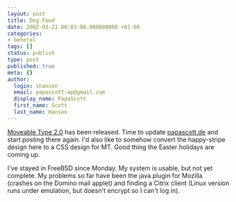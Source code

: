 ```yaml
---
layout: post
title: Dog Food
date: 2002-03-21 06:03:08.000000000 +01:00
categories:
- General
tags: []
status: publish
type: post
published: true
meta: {}
author:
  login: shanson
  email: papascott-wp@gmail.com
  display_name: PapaScott
  first_name: Scott
  last_name: Hanson
---
```

<p><a href="http://www.moveabletype.org">Moveable Type 2.0</a> has been released. Time to update <a href="https://www.papascott.de">papascott.de</a> and start posting there again. I'd also like to somehow convert the happy-stripe design here to a CSS design for MT. Good thing the Easter holidays are coming up.</p>
<p>I've stayed in FreeBSD since Monday. My system is usable, but not yet complete. My problems so far have been the java plugin for Mozilla (crashes on the Domino mail applet) and finding a Citrix client (Linux version runs under emulation, but doesn't encrypt so I can't log in).</p>
